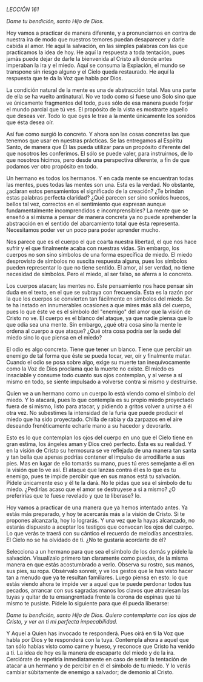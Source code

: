 *LECCIÓN 161*

*Dame tu bendición, santo Hijo de Dios.*

Hoy vamos a practicar de manera diferente, y a pronunciarnos en contra de nuestra ira de modo que nuestros temores puedan desaparecer y darle cabida al amor. He aquí la salvación, en las simples palabras con las que practicamos la idea de hoy. He aquí la respuesta a toda tentación, pues jamás puede dejar de darle la bienvenida al Cristo allí donde antes imperaban la ira y el miedo. Aquí se consuma la Expiación, el mundo se transpone sin riesgo alguno y el Cielo queda restaurado. He aquí la respuesta que te da la Voz que habla por Dios.

La condición natural de la mente es una de abstracción total. Mas una parte de ella se ha vuelto antinatural. No ve todo como si fuese uno Solo sino que ve únicamente fragmentos del todo, pues sólo de esa manera puede forjar el mundo parcial que tú ves. El propósito de la vista es mostrarte aquello que deseas ver. Todo lo que oyes le trae a la mente únicamente los sonidos que ésta desea oír.

Así fue como surgió lo concreto. Y ahora son las cosas concretas las que tenemos que usar en nuestras prácticas. Se las entregamos al Espíritu Santo, de manera que Él las pueda utilizar para un propósito diferente del que nosotros les conferimos. El sólo se puede valer, para instruirnos, de lo que nosotros hicimos, pero desde una perspectiva diferente, a fin de que podamos ver otro propósito en todo.

Un hermano es todos los hermanos. Y en cada mente se encuentran todas las mentes, pues todas las mentes son una. Esta es la verdad. No obstante, ¿aclaran estos pensamientos el significado de la creación? ¿Te brindan estas palabras perfecta claridad? ¿Qué parecen ser sino sonidos huecos, bellos tal vez, correctos en el sentimiento que expresan aunque fundamentalmente incomprendidos e incomprensibles? La mente que se enseñó a sí misma a pensar de manera concreta ya no puede aprehender la abstracción en el sentido del abarcamiento total que ésta representa. Necesitamos poder ver un poco para poder aprender mucho.

Nos parece que es el cuerpo el que coarta nuestra libertad, el que nos hace sufrir y el que finalmente acaba con nuestras vidas. Sin embargo, los cuerpos no son sino símbolos de una forma específica de miedo. El miedo desprovisto de símbolos no suscita respuesta alguna, pues los símbolos pueden representar lo que no tiene sentido. El amor, al ser verdad, no tiene necesidad de símbolos. Pero el miedo, al ser falso, se aferra a lo concreto.

Los cuerpos atacan; las mentes no. Este pensamiento nos hace pensar sin duda en el texto, en el que se subraya con frecuencia. Ésta es la razón por la que los cuerpos se convierten tan fácilmente en símbolos del miedo. Se te ha instado en innumerables ocasiones a que mires más allá del cuerpo, pues lo que éste ve es el símbolo del "enemigo" del amor que la visión de Cristo no ve. El cuerpo es el blanco del ataque, ya que nadie piensa que lo que odia sea una mente. Sin embargo, ¿qué otra cosa sino la mente le ordena al cuerpo a que ataque? ¿Qué otra cosa podría ser la sede del miedo sino lo que piensa en el miedo?

El odio es algo concreto. Tiene que tener un blanco. Tiene que percibir un enemigo de tal forma que éste se pueda tocar, ver, oír y finalmente matar. Cuando el odio se posa sobre algo, exige su muerte tan inequívocamente como la Voz de Dios proclama que la muerte no existe. El miedo es insaciable y consume todo cuanto sus ojos contemplan, y al verse a sí mismo en todo, se siente impulsado a volverse contra sí mismo y destruirse.

Quien ve a un hermano como un cuerpo lo está viendo como el símbolo del miedo. Y lo atacará, pues lo que contempla es su propio miedo proyectado fuera de sí mismo, listo para atacar, y pidiendo a gritos volver a unirse a él otra vez. No subestimes la intensidad de la furia que puede producir el miedo que ha sido proyectado. Chilla de rabia y da zarpazos en el aire deseando frenéticamente echarle mano a su hacedor y devorarlo.

Esto es lo que contemplan los ojos del cuerpo en uno que el Cielo tiene en gran estima, los ángeles aman y Dios creó perfecto. Ésta es su realidad. Y en la visión de Cristo su hermosura se ve reflejada de una manera tan santa y tan bella que apenas podrías contener el impulso de arrodillarte a sus pies. Mas en lugar de ello tomarás su mano, pues tú eres semejante a él en la visión que lo ve así. El ataque que lanzas contra él es lo que es tu enemigo, pues te impide percibir que en sus manos está tu salvación. Pídele únicamente eso y él te la dará. No le pidas que sea el símbolo de tu miedo. ¿Pedirías acaso que el amor se destruyese a si a mismo? ¿O preferirías que te fuese revelado y que te liberase? lo.

Hoy vamos a practicar de una manera que ya hemos intentado antes. Ya estás más preparado, y hoy te acercarás más a la visión de Cristo. Si te propones alcanzarla, hoy lo lograrás. Y una vez que la hayas alcanzado, no estarás dispuesto a aceptar los testigos que convocan los ojos del cuerpo. Lo que verás te traerá con su cántico el recuerdo de melodías ancestrales. El Cielo no se ha olvidado de ti. ¿No te gustaría acordarte de él?

Selecciona a un hermano para que sea el símbolo de los demás y pídele la salvación. Visualízalo primero tan claramente como puedas, de la misma manera en que estás acostumbrado a verlo. Observa su rostro, sus manos, sus pies, su ropa. Obsérvalo sonreír, y ve los gestos que le has visto hacer tan a menudo que ya te resultan familiares. Luego piensa en esto: lo que estás viendo ahora te impide ver a aquel que te puede perdonar todos tus pecados, arrancar con sus sagradas manos los clavos que atraviesan las tuyas y quitar de tu ensangrentada frente la corona de espinas que tú mismo te pusiste. Pídele lo siguiente para que él pueda liberarse:

_Dame tu bendición, santo Hijo de Dios. Quiero contemplarte con los ojos de Cristo, y ver en ti mi perfecta impecabilidad._

Y Aquel a Quien has invocado te responderá. Pues oirá en ti la Voz que habla por Dios y te responderá con la tuya. Contempla ahora a aquel que tan sólo habías visto como carne y hueso, y reconoce que Cristo ha venido a ti. La idea de hoy es la manera de escaparte del miedo y de la ira. Cerciórate de repetirla inmediatamente en caso de sentir la tentación de atacar a un hermano y de percibir en él el símbolo de tu miedo. Y lo verás cambiar súbitamente de enemigo a salvador; de demonio al Cristo.